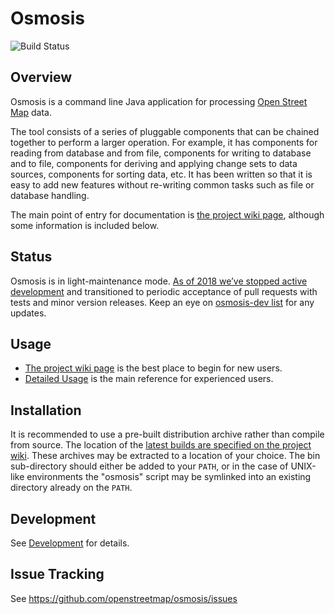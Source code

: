 # Osmosis
![Build Status](https://github.com/openstreetmap/osmosis/actions/workflows/continous-integration.yml/badge.svg)

## Overview

Osmosis is a command line Java application for processing
[Open Street Map](http://www.openstreetmap.org) data.

The tool consists of a series of pluggable components that can be chained
together to perform a larger operation. For example, it has components for
reading from database and from file, components for writing to database and to
file, components for deriving and applying change sets to data sources,
components for sorting data, etc. It has been written so that it is easy to add
new features without re-writing common tasks such as file or database handling.

The main point of entry for documentation is
[the project wiki page](http://wiki.openstreetmap.org/wiki/Osmosis), although
some information is included below.

## Status

Osmosis is in light-maintenance mode.
[As of 2018 we’ve stopped active development](https://lists.openstreetmap.org/pipermail/osmosis-dev/2018-October/001847.html)
and transitioned to periodic acceptance of pull requests with tests and minor version releases.
Keep an eye on [osmosis-dev list](https://lists.openstreetmap.org/listinfo/osmosis-dev)
for any updates.

## Usage

* [The project wiki page](http://wiki.openstreetmap.org/wiki/Osmosis) is the best
place to begin for new users.
* [Detailed Usage](./doc/detailed-usage.adoc) is the main reference for experienced users.

## Installation

It is recommended to use a pre-built distribution archive rather than compile
from source.  The location of the [latest builds are specified on the project
wiki](https://wiki.openstreetmap.org/wiki/Osmosis#Latest_stable_version).
These archives may be extracted to a location of your choice.  The bin
sub-directory should either be added to your `PATH`, or in the case of UNIX-like
environments the "osmosis" script may be symlinked into an existing directory
already on the `PATH`.

## Development

See [Development](./doc/development.md) for details.

## Issue Tracking

See https://github.com/openstreetmap/osmosis/issues
